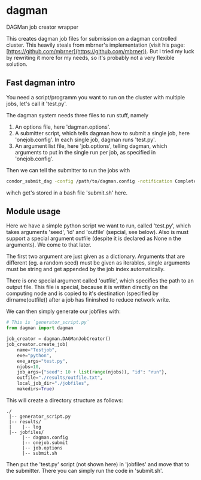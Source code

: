 # dagman
DAGMan job creator wrapper

This creates dagman job files for submission on a dagman controlled cluster.
This heavily steals from mbrner's implementation (visit his page: [https://github.com/mbrner](https://github.com/mbrner)).
But I tried my luck by rewriting it more for my needs, so it's probably not a very flexible solution.

## Fast dagman intro

You need a script/programm you want to run on the cluster with multiple jobs, let's call it 'test.py'.

The dagman system needs three files to run stuff, namely

1. An options file, here 'dagman.options'.
2. A submitter script, which tells dagman how to submit a single job, here 'onejob.config'. In each single job, dagman runs 'test.py'.
3. An argument list file, here 'job.options', telling dagman, which arguments to put in the single run per job, as specified in 'onejob.config'.

Then we can tell the submitter to run the jobs with

```bash
condor_submit_dag -config /path/to/dagman.config -notification Complete /path/to/job.options
```

wihch get's stored in a bash file 'submit.sh' here.

## Module usage

Here we have a simple python script we want to run, called 'test.py', which takes arguments 'seed', 'id' and 'outfile' (sepcial, see below).
Also is must support a special argument outfile (despite it is declared as None n the arguments).
We come to that later.

The first two argument are just given as a dictionary.
Arguments that are different (eg. a random seed) must be given as iterables, single arguments must be string and get appended by the job index automatically.

There is one special argument called 'outfile', which specifies the path to an output file.
This file is special, because it is written directly on the computing node and is copied to it's destination (specified by dirname(outfile)) after a job has fininshed to reduce network write.

We can then simply generate our jobfiles with:

```python
# This is `generator_script.py`
from dagman import dagman

job_creator = dagman.DAGManJobCreator()
job_creator.create_job(
    name="Testjob",
    exe="python",
    exe_args="test.py",
    njobs=10,
    job_args={"seed": 10 + list(range(njobs)), "id": "run"},
    outfile="./results/outfile.txt",
    local_job_dir="./jobfiles",
    makedirs=True)
```

This will create a directory structure as follows:

```
./
 |-- generator_script.py
 |-- results/
 |    |-- log 
 |-- jobfiles/
      |-- dagman.config
      |-- onejob.submit
      |-- job.options
      |-- submit.sh
```

Then put the 'test.py' script (not shown here) in 'jobfiles' and move that to the submitter.
There you can simply run the code in 'submit.sh'.
